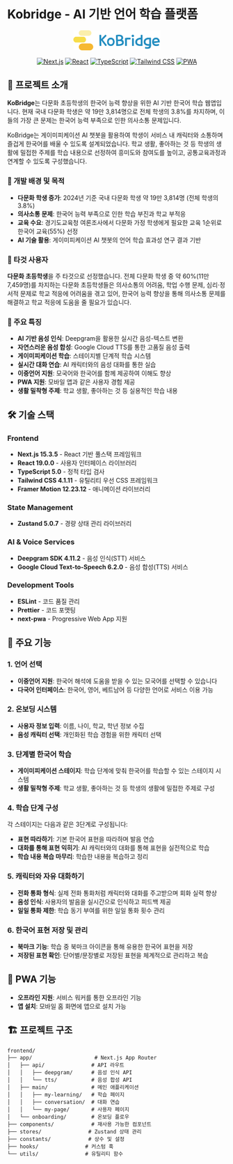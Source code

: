 # Kobridge - AI 기반 언어 학습 플랫폼

<div align="center">
  <img src="/public/icons/logo.svg" alt="Kobridge Logo" width="200"/>
  
  [![Next.js](https://img.shields.io/badge/Next.js-15.3.5-black?style=flat-square&logo=next.js)](https://nextjs.org/)
  [![React](https://img.shields.io/badge/React-19.0.0-blue?style=flat-square&logo=react)](https://reactjs.org/)
  [![TypeScript](https://img.shields.io/badge/TypeScript-5.0-blue?style=flat-square&logo=typescript)](https://www.typescriptlang.org/)
  [![Tailwind CSS](https://img.shields.io/badge/Tailwind_CSS-4.1.11-38B2AC?style=flat-square&logo=tailwind-css)](https://tailwindcss.com/)
  [![PWA](https://img.shields.io/badge/PWA-Enabled-green?style=flat-square&logo=pwa)](https://web.dev/progressive-web-apps/)
</div>

## 📖 프로젝트 소개

**KoBridge**는 다문화 초등학생의 한국어 능력 향상을 위한 AI 기반 한국어 학습 웹앱입니다. 현재 국내 다문화 학생은 약 19만 3,814명으로 전체 학생의 3.8%를 차지하며, 이들의 가장 큰 문제는 한국어 능력 부족으로 인한 의사소통 문제입니다.

KoBridge는 게이미피케이션 AI 챗봇을 활용하여 학생이 서비스 내 캐릭터와 소통하며 즐겁게 한국어를 배울 수 있도록 설계되었습니다. 학교 생활, 좋아하는 것 등 학생의 생활에 밀접한 주제를 학습 내용으로 선정하여 흥미도와 참여도를 높이고, 공통교육과정과 연계할 수 있도록 구성했습니다.

### 🎯 개발 배경 및 목적

- **다문화 학생 증가**: 2024년 기준 국내 다문화 학생 약 19만 3,814명 (전체 학생의 3.8%)
- **의사소통 문제**: 한국어 능력 부족으로 인한 학습 부진과 학교 부적응
- **교육 수요**: 경기도교육청 여론조사에서 다문화 가정 학생에게 필요한 교육 1순위로 한국어 교육(55%) 선정
- **AI 기술 활용**: 게이미피케이션 AI 챗봇의 언어 학습 효과성 연구 결과 기반

### 👥 타것 사용자

**다문화 초등학생**을 주 타것으로 선정했습니다. 전체 다문화 학생 중 약 60%(11만 7,459명)를 차지하는 다문화 초등학생들은 의사소통의 어려움, 학업 수행 문제, 심리·정서적 문제로 학교 적응에 어려움을 겪고 있어, 한국어 능력 향상을 통해 의사소통 문제를 해결하고 학교 적응에 도움을 줄 필요가 있습니다.

### 🌟 주요 특징

- **AI 기반 음성 인식**: Deepgram을 활용한 실시간 음성-텍스트 변환
- **자연스러운 음성 합성**: Google Cloud TTS를 통한 고품질 음성 출력
- **게이미피케이션 학습**: 스테이지별 단계적 학습 시스템
- **실시간 대화 연습**: AI 캐릭터와의 음성 대화를 통한 실습
- **이중언어 지원**: 모국어와 한국어를 함께 제공하여 이해도 향상
- **PWA 지원**: 모바일 앱과 같은 사용자 경험 제공
- **생활 밀착형 주제**: 학교 생활, 좋아하는 것 등 실용적인 학습 내용

## 🛠 기술 스택

### Frontend

- **Next.js 15.3.5** - React 기반 풀스택 프레임워크
- **React 19.0.0** - 사용자 인터페이스 라이브러리
- **TypeScript 5.0** - 정적 타입 검사
- **Tailwind CSS 4.1.11** - 유틸리티 우선 CSS 프레임워크
- **Framer Motion 12.23.12** - 애니메이션 라이브러리

### State Management

- **Zustand 5.0.7** - 경량 상태 관리 라이브러리

### AI & Voice Services

- **Deepgram SDK 4.11.2** - 음성 인식(STT) 서비스
- **Google Cloud Text-to-Speech 6.2.0** - 음성 합성(TTS) 서비스

### Development Tools

- **ESLint** - 코드 품질 관리
- **Prettier** - 코드 포맷팅
- **next-pwa** - Progressive Web App 지원

## 🚀 주요 기능

### 1. 언어 선택

- **이중언어 지원**: 한국어 해석에 도움을 받을 수 있는 모국어를 선택할 수 있습니다
- **다국어 인터페이스**: 한국어, 영어, 베트남어 등 다양한 언어로 서비스 이용 가능

### 2. 온보딩 시스템

- **사용자 정보 입력**: 이름, 나이, 학교, 학년 정보 수집
- **음성 캐릭터 선택**: 개인화된 학습 경험을 위한 캐릭터 선택

### 3. 단계별 한국어 학습

- **게이미피케이션 스테이지**: 학습 단계에 맞춰 한국어를 학습할 수 있는 스테이지 시스템
- **생활 밀착형 주제**: 학교 생활, 좋아하는 것 등 학생의 생활에 밀접한 주제로 구성

### 4. 학습 단계 구성

각 스테이지는 다음과 같은 3단계로 구성됩니다:

- **표현 따라하기**: 기본 한국어 표현을 따라하며 발음 연습
- **대화를 통해 표현 익히기**: AI 캐릭터와의 대화를 통해 표현을 실전적으로 학습
- **학습 내용 복습 마무리**: 학습한 내용을 복습하고 정리

### 5. 캐릭터와 자유 대화하기

- **전화 통화 형식**: 실제 전화 통화처럼 캐릭터와 대화를 주고받으며 회화 실력 향상
- **음성 인식**: 사용자의 발음을 실시간으로 인식하고 피드백 제공
- **일일 통화 제한**: 학습 동기 부여를 위한 일일 통화 횟수 관리

### 6. 한국어 표현 저장 및 관리

- **북마크 기능**: 학습 중 북마크 아이콘을 통해 유용한 한국어 표현을 저장
- **저장된 표현 확인**: 단어별/문장별로 저장된 표현을 체계적으로 관리하고 복습

## 📱 PWA 기능

- **오프라인 지원**: 서비스 워커를 통한 오프라인 기능
- **앱 설치**: 모바일 홈 화면에 앱으로 설치 가능

## 🏗 프로젝트 구조

```
frontend/
├── app/                    # Next.js App Router
│   ├── api/               # API 라우트
│   │   ├── deepgram/      # 음성 인식 API
│   │   └── tts/           # 음성 합성 API
│   ├── main/              # 메인 애플리케이션
│   │   ├── my-learning/   # 학습 페이지
│   │   ├── conversation/  # 대화 연습
│   │   └── my-page/       # 사용자 페이지
│   └── onboarding/        # 온보딩 플로우
├── components/            # 재사용 가능한 컴포넌트
├── stores/               # Zustand 상태 관리
├── constants/            # 상수 및 설정
├── hooks/               # 커스텀 훅
└── utils/               # 유틸리티 함수
```


